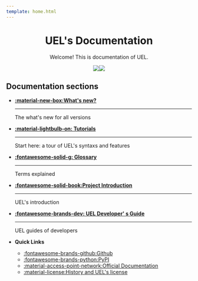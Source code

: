 ```yaml
---
template: home.html
---
```


<!-- This is the documentation of UEL -->

<h1 align=center>UEL's Documentation</h1>

<p align=center>Welcome! This is documentation of UEL.</p>


<div style="display: flex; justify-content: center">
  <img class="myimg" src="https://img.shields.io/pypi/v/uel">
  <img class="myimg" src="https://img.shields.io/pypi/dm/uel">
</div>

## Documentation sections
<div class="mylist grid cards" markdown>

- __[:material-new-box:What's new?](./whatsnew.md)__

    ---
    The what's new for all versions

- __[:material-lightbulb-on: Tutorials](./tutorial.md)__

    ---
    Start here: a tour of UEL's syntaxs and features

- __[:fontawesome-solid-g: Glossary](./glossary.md)__

    ---
    Terms explained

- __[:fontawesome-solid-book:Project Introduction](./introduction/introduction.md)__

    ---
    UEL's introduction

- __[:fontawesome-brands-dev: UEL Developer' s Guide](./dev-guide/index.md)__

    ---
    UEL guides of developers

- __Quick Links__

    * [:fontawesome-brands-github:Github](https://github.com/user-11150/puel)
    * [:fontawesome-brands-python:PyPI](https://pypi.org/project/uel)
    * [:material-access-point-network:Official Documentation](https://user-11150.github.io/puel)
    * [:material-license:History and UEL's license](history_and_licenses.md)
</div>
